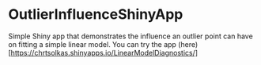 # OutlierInfluenceShinyApp
Simple Shiny app that demonstrates the influence an outlier point can have on fitting a simple linear model.
You can try the app (here)[https://chrtsolkas.shinyapps.io/LinearModelDiagnostics/]
